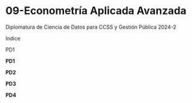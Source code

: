 # 09-Econometría Aplicada Avanzada
Diplomatura de Ciencia de Datos para CCSS y Gestión Pública 2024-2

Indice

PD1

**PD1**


**PD2**


**PD3**


**PD4**
